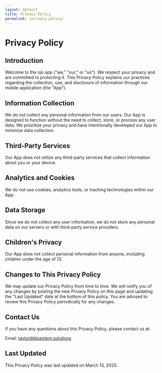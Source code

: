 ```yaml
---
layout: default
title: Privacy Policy
permalink: /privacy-policy/
---
```


# Privacy Policy

## Introduction
Welcome to the ojo app ("we," "our," or "us"). We respect your privacy and are committed to protecting it. This Privacy Policy explains our practices regarding the collection, use, and disclosure of information through our mobile application (the "App").

## Information Collection
We do not collect any personal information from our users. Our App is designed to function without the need to collect, store, or process any user data. We prioritize your privacy and have intentionally developed our App to minimize data collection.

## Third-Party Services
Our App does not utilize any third-party services that collect information about you or your device.

## Analytics and Cookies
We do not use cookies, analytics tools, or tracking technologies within our App.

## Data Storage
Since we do not collect any user information, we do not store any personal data on our servers or with third-party service providers.

## Children's Privacy
Our App does not collect personal information from anyone, including children under the age of 13.

## Changes to This Privacy Policy
We may update our Privacy Policy from time to time. We will notify you of any changes by posting the new Privacy Policy on this page and updating the "Last Updated" date at the bottom of this policy. You are advised to review this Privacy Policy periodically for any changes.

## Contact Us
If you have any questions about this Privacy Policy, please contact us at:

Email: taylor@bluestem.solutions

## Last Updated
This Privacy Policy was last updated on March 13, 2025.
